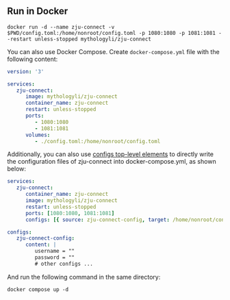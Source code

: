 ## Run in Docker

```shell
docker run -d --name zju-connect -v $PWD/config.toml:/home/nonroot/config.toml -p 1080:1080 -p 1081:1081 --restart unless-stopped mythologyli/zju-connect
```

You can also use Docker Compose. Create `docker-compose.yml` file with the following content:

```yaml
version: '3'

services:
   zju-connect:
      image: mythologyli/zju-connect
      container_name: zju-connect
      restart: unless-stopped
      ports:
         - 1080:1080
         - 1081:1081
      volumes:
         - ./config.toml:/home/nonroot/config.toml
```

Additionally, you can also use [configs top-level elements](https://docs.docker.com/compose/compose-file/08-configs/) to directly write the configuration files of zju-connect into docker-compose.yml, as shown below:

```yaml
services:
   zju-connect:
      container_name: zju-connect
      image: mythologyli/zju-connect
      restart: unless-stopped
      ports: [1080:1080, 1081:1081]
      configs: [{ source: zju-connect-config, target: /home/nonroot/config.toml }]

configs:
   zju-connect-config:
      content: |
         username = ""
         password = ""
         # other configs ...
```

And run the following command in the same directory:

```shell
docker compose up -d
```
